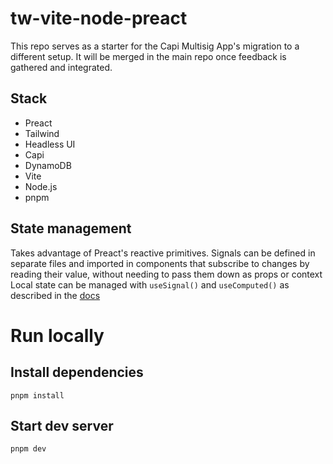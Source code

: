 # tw-vite-node-preact

This repo serves as a starter for the Capi Multisig App's migration to a different setup. 
It will be merged in the main repo once feedback is gathered and integrated.

## Stack
- Preact
- Tailwind
- Headless UI
- Capi
- DynamoDB
- Vite
- Node.js
- pnpm

## State management
Takes advantage of Preact's reactive primitives. 
Signals can be defined in separate files and imported in components that subscribe to changes by reading their value, without needing to pass them down as props or context
Local state can be managed with `useSignal()` and `useComputed()` as described in the [docs](https://preactjs.com/guide/v10/signals/#local-state-with-signals)

# Run locally
## Install dependencies
`pnpm install`
## Start dev server
`pnpm dev`
